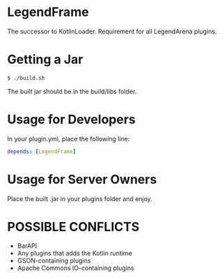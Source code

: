 LegendFrame
====

The successor to KotlinLoader. Requirement for all LegendArena plugins.

Getting a Jar
====

```bash
$ ./build.sh
```

The built jar should be in the build/libs folder.

Usage for Developers
====

In your plugin.yml, place the following line:

```yaml
depends: [LegendFrame]
```

Usage for Server Owners
====

Place the built .jar in your plugins folder and enjoy.

POSSIBLE CONFLICTS
====

* BarAPI
* Any plugins that adds the Kotlin runtime
* GSON-containing plugins
* Apache Commons IO-containing plugins